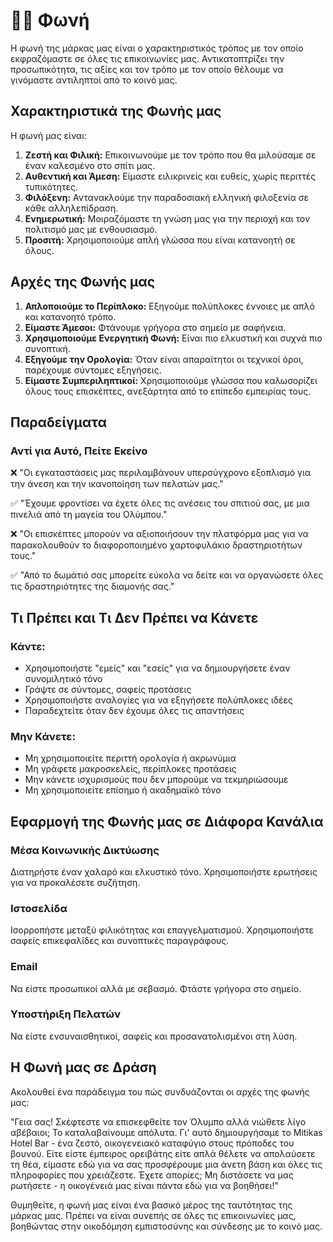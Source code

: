 # 🧑‍🎤 Φωνή

Η φωνή της μάρκας μας είναι ο χαρακτηριστικός τρόπος με τον οποίο εκφραζόμαστε σε όλες τις επικοινωνίες μας. Αντικατοπτρίζει την προσωπικότητα, τις αξίες και τον τρόπο με τον οποίο θέλουμε να γινόμαστε αντιληπτοί από το κοινό μας.

## Χαρακτηριστικά της Φωνής μας

Η φωνή μας είναι:

1. **Ζεστή και Φιλική:** Επικοινωνούμε με τον τρόπο που θα μιλούσαμε σε έναν καλεσμένο στο σπίτι μας.
2. **Αυθεντική και Άμεση:** Είμαστε ειλικρινείς και ευθείς, χωρίς περιττές τυπικότητες.
3. **Φιλόξενη:** Αντανακλούμε την παραδοσιακή ελληνική φιλοξενία σε κάθε αλληλεπίδραση.
4. **Ενημερωτική:** Μοιραζόμαστε τη γνώση μας για την περιοχή και τον πολιτισμό μας με ενθουσιασμό.
5. **Προσιτή:** Χρησιμοποιούμε απλή γλώσσα που είναι κατανοητή σε όλους.

## Αρχές της Φωνής μας

1. **Απλοποιούμε το Περίπλοκο:** Εξηγούμε πολύπλοκες έννοιες με απλό και κατανοητό τρόπο.
2. **Είμαστε Άμεσοι:** Φτάνουμε γρήγορα στο σημείο με σαφήνεια.
3. **Χρησιμοποιούμε Ενεργητική Φωνή:** Είναι πιο ελκυστική και συχνά πιο συνοπτική.
4. **Εξηγούμε την Ορολογία:** Όταν είναι απαραίτητοι οι τεχνικοί όροι, παρέχουμε σύντομες εξηγήσεις.
5. **Είμαστε Συμπεριληπτικοί:** Χρησιμοποιούμε γλώσσα που καλωσορίζει όλους τους επισκέπτες, ανεξάρτητα από το επίπεδο εμπειρίας τους.

## Παραδείγματα

### Αντί για Αυτό, Πείτε Εκείνο

❌ "Οι εγκαταστάσεις μας περιλαμβάνουν υπερσύγχρονο εξοπλισμό για την άνεση και την ικανοποίηση των πελατών μας."

✅ "Έχουμε φροντίσει να έχετε όλες τις ανέσεις του σπιτιού σας, με μια πινελιά από τη μαγεία του Ολύμπου."

❌ "Οι επισκέπτες μπορούν να αξιοποιήσουν την πλατφόρμα μας για να παρακολουθούν το διαφοροποιημένο χαρτοφυλάκιο δραστηριοτήτων τους."

✅ "Από το δωμάτιό σας μπορείτε εύκολα να δείτε και να οργανώσετε όλες τις δραστηριότητες της διαμονής σας."

## Τι Πρέπει και Τι Δεν Πρέπει να Κάνετε

### Κάντε:
- Χρησιμοποιήστε "εμείς" και "εσείς" για να δημιουργήσετε έναν συνομιλητικό τόνο
- Γράψτε σε σύντομες, σαφείς προτάσεις
- Χρησιμοποιήστε αναλογίες για να εξηγήσετε πολύπλοκες ιδέες
- Παραδεχτείτε όταν δεν έχουμε όλες τις απαντήσεις

### Μην Κάνετε:
- Μη χρησιμοποιείτε περιττή ορολογία ή ακρωνύμια
- Μη γράφετε μακροσκελείς, περίπλοκες προτάσεις
- Μην κάνετε ισχυρισμούς που δεν μπορούμε να τεκμηριώσουμε
- Μη χρησιμοποιείτε επίσημο ή ακαδημαϊκό τόνο

## Εφαρμογή της Φωνής μας σε Διάφορα Κανάλια

### Μέσα Κοινωνικής Δικτύωσης
Διατηρήστε έναν χαλαρό και ελκυστικό τόνο. Χρησιμοποιήστε ερωτήσεις για να προκαλέσετε συζήτηση.

### Ιστοσελίδα
Ισορροπήστε μεταξύ φιλικότητας και επαγγελματισμού. Χρησιμοποιήστε σαφείς επικεφαλίδες και συνοπτικές παραγράφους.

### Email
Να είστε προσωπικοί αλλά με σεβασμό. Φτάστε γρήγορα στο σημείο.

### Υποστήριξη Πελατών
Να είστε ενσυναισθητικοί, σαφείς και προσανατολισμένοι στη λύση.

## Η Φωνή μας σε Δράση

Ακολουθεί ένα παράδειγμα του πώς συνδυάζονται οι αρχές της φωνής μας:

"Γεια σας! Σκέφτεστε να επισκεφθείτε τον Όλυμπο αλλά νιώθετε λίγο αβέβαιοι; Το καταλαβαίνουμε απόλυτα. Γι' αυτό δημιουργήσαμε το Mitikas Hotel Bar - ένα ζεστό, οικογενειακό καταφύγιο στους πρόποδες του βουνού. Είτε είστε έμπειρος ορειβάτης είτε απλά θέλετε να απολαύσετε τη θέα, είμαστε εδώ για να σας προσφέρουμε μια άνετη βάση και όλες τις πληροφορίες που χρειάζεστε. Έχετε απορίες; Μη διστάσετε να μας ρωτήσετε - η οικογένειά μας είναι πάντα εδώ για να βοηθήσει!"

Θυμηθείτε, η φωνή μας είναι ένα βασικό μέρος της ταυτότητας της μάρκας μας. Πρέπει να είναι συνεπής σε όλες τις επικοινωνίες μας, βοηθώντας στην οικοδόμηση εμπιστοσύνης και σύνδεσης με το κοινό μας.

